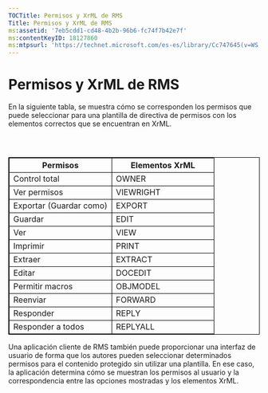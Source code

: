 ```yaml
---
TOCTitle: Permisos y XrML de RMS
Title: Permisos y XrML de RMS
ms:assetid: '7eb5cdd1-cd48-4b2b-96b6-fc74f7b42e7f'
ms:contentKeyID: 18127860
ms:mtpsurl: 'https://technet.microsoft.com/es-es/library/Cc747645(v=WS.10)'
---
```


Permisos y XrML de RMS
======================

En la siguiente tabla, se muestra cómo se corresponden los permisos que puede seleccionar para una plantilla de directiva de permisos con los elementos correctos que se encuentran en XrML.

###  

 
<table style="border:1px solid black;">
<colgroup>
<col width="50%" />
<col width="50%" />
</colgroup>
<thead>
<tr class="header">
<th style="border:1px solid black;" >Permisos</th>
<th style="border:1px solid black;" >Elementos XrML</th>
</tr>
</thead>
<tbody>
<tr class="odd">
<td style="border:1px solid black;">Control total</td>
<td style="border:1px solid black;">OWNER</td>
</tr>
<tr class="even">
<td style="border:1px solid black;">Ver permisos</td>
<td style="border:1px solid black;">VIEWRIGHT</td>
</tr>
<tr class="odd">
<td style="border:1px solid black;">Exportar (Guardar como)</td>
<td style="border:1px solid black;">EXPORT</td>
</tr>
<tr class="even">
<td style="border:1px solid black;">Guardar</td>
<td style="border:1px solid black;">EDIT</td>
</tr>
<tr class="odd">
<td style="border:1px solid black;">Ver</td>
<td style="border:1px solid black;">VIEW</td>
</tr>
<tr class="even">
<td style="border:1px solid black;">Imprimir</td>
<td style="border:1px solid black;">PRINT</td>
</tr>
<tr class="odd">
<td style="border:1px solid black;">Extraer</td>
<td style="border:1px solid black;">EXTRACT</td>
</tr>
<tr class="even">
<td style="border:1px solid black;">Editar</td>
<td style="border:1px solid black;">DOCEDIT</td>
</tr>
<tr class="odd">
<td style="border:1px solid black;">Permitir macros</td>
<td style="border:1px solid black;">OBJMODEL</td>
</tr>
<tr class="even">
<td style="border:1px solid black;">Reenviar</td>
<td style="border:1px solid black;">FORWARD</td>
</tr>
<tr class="odd">
<td style="border:1px solid black;">Responder</td>
<td style="border:1px solid black;">REPLY</td>
</tr>
<tr class="even">
<td style="border:1px solid black;">Responder a todos</td>
<td style="border:1px solid black;">REPLYALL</td>
</tr>
</tbody>
</table>
  
Una aplicación cliente de RMS también puede proporcionar una interfaz de usuario de forma que los autores pueden seleccionar determinados permisos para el contenido protegido sin utilizar una plantilla. En ese caso, la aplicación determina cómo se muestran los permisos al usuario y la correspondencia entre las opciones mostradas y los elementos XrML.
